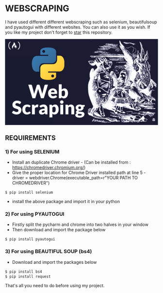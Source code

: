 # WEBSCRAPING
  I have used different different webscraping such as selenium, beautifulsoup and pyautogui with different websites. You can also use it as you wish. 
  If you like my project don't forget to [star](https://github.com/DIVYADHARSHINI19/WEBSCRAPING.git) this repository.
    
 
<div align = center>
	<img src='https://raw.githubusercontent.com/DIVYADHARSHINI19/WEBSCRAPING/master/webscraping.png' align='center' width=700>
</div>

## REQUIREMENTS 
 
 
 ### 1) For using SELENIUM 
  * Install an duplicate Chrome driver - (Can be installed from : https://chromedriver.chromium.org/) 
  * Give the proper location for Chrome Driver installed path at line 5 - driver = webdriver.Chrome(executable_path=r"YOUR PATH TO CHROMEDRIVER")
  ```console
  $ pip install selenium
  ```
  * install the above package and import it in your python
  
 ### 2) For using PYAUTOGUI
  * Firstly split the pycharm and chrome into two halves in your window
  * Then download and import the package below
  ```console
  $ pip install pyautogui
  ```
  
 ### 3) For using BEAUTIFUL SOUP (bs4)
  * Download and import the packages below 
  ```console
  $ pip install bs4
  $ pip install request
  ```
  
  
 That's all you need to do before using my project.
